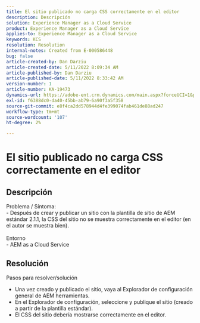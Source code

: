 ```yaml
---
title: El sitio publicado no carga CSS correctamente en el editor
description: Descripción
solution: Experience Manager as a Cloud Service
product: Experience Manager as a Cloud Service
applies-to: Experience Manager as a Cloud Service
keywords: KCS
resolution: Resolution
internal-notes: Created from E-000586448
bug: false
article-created-by: Dan Darziu
article-created-date: 5/11/2022 8:09:34 AM
article-published-by: Dan Darziu
article-published-date: 5/11/2022 8:33:42 AM
version-number: 1
article-number: KA-19473
dynamics-url: https://adobe-ent.crm.dynamics.com/main.aspx?forceUCI=1&pagetype=entityrecord&etn=knowledgearticle&id=f8aa2bad-01d1-ec11-a7b5-00224809c556
exl-id: f6388dc0-da40-45bb-ab79-6a90f3a5f358
source-git-commit: e8f4ca2dd578944d4fe399074fab461de88ad247
workflow-type: tm+mt
source-wordcount: '107'
ht-degree: 2%

---
```


# El sitio publicado no carga CSS correctamente en el editor

## Descripción

Problema / Síntoma:<br>- Después de crear y publicar un sitio con la plantilla de sitio de AEM estándar 2.1.1, la CSS del sitio no se muestra correctamente en el editor (en el autor se muestra bien).<br><br>Entorno<br>- AEM as a Cloud Service

## Resolución


Pasos para resolver/solución
- Una vez creado y publicado el sitio, vaya al Explorador de configuración general de AEM herramientas.
- En el Explorador de configuración, seleccione y publique el sitio (creado a partir de la plantilla estándar).
- El CSS del sitio debería mostrarse correctamente en el editor.
